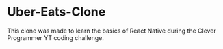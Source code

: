 # Uber-Eats-Clone

This clone was made to learn the basics of React Native during the Clever Programmer YT coding challenge.
